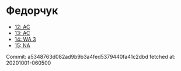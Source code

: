 # Федорчук
- [12: AC](12.md)
- [13: AC](13.md)
- [14: WA 3](14.md)
- [15: NA](15.md)

Commit: a5348763d082ad9b9b3a4fed5379440fa41c2dbd
 fetched at: 20201001-060500
